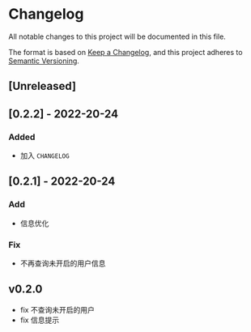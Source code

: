 # Changelog
All notable changes to this project will be documented in this file.

The format is based on [Keep a Changelog](https://keepachangelog.com/en/1.0.0/),
and this project adheres to [Semantic Versioning](https://semver.org/spec/v2.0.0.html).


## [Unreleased]


## [0.2.2] - 2022-20-24
### Added
- 加入 `CHANGELOG`

## [0.2.1] - 2022-20-24
### Add
- 信息优化

### Fix
- 不再查询未开启的用户信息

## v0.2.0
- fix 不查询未开启的用户
- fix 信息提示

